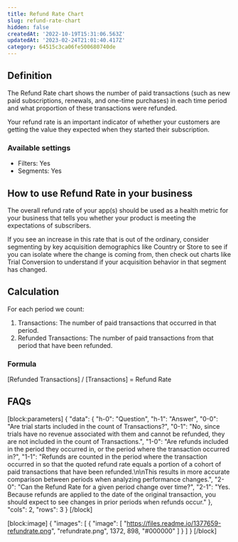 ```yaml
---
title: Refund Rate Chart
slug: refund-rate-chart
hidden: false
createdAt: '2022-10-19T15:31:06.563Z'
updatedAt: '2023-02-24T21:01:40.417Z'
category: 64515c3ca06fe500680740de
---
```

## Definition
The Refund Rate chart shows the number of paid transactions (such as new paid subscriptions, renewals, and one-time purchases) in each time period and what proportion of these transactions were refunded. 

Your refund rate is an important indicator of whether your customers are getting the value they expected when they started their subscription.

### Available settings

* Filters: Yes
* Segments: Yes

## How to use Refund Rate in your business
The overall refund rate of your app(s) should be used as a health metric for your business that tells you whether your product is meeting the expectations of subscribers. 

If you see an increase in this rate that is out of the ordinary, consider segmenting by key acquisition demographics like Country or Store to see if you can isolate where the change is coming from, then check out charts like Trial Conversion to understand if your acquisition behavior in that segment has changed.

## Calculation
For each period we count: 

1. Transactions: The number of paid transactions that occurred in that period.
2. Refunded Transactions: The number of paid transactions from that period that have been refunded.

### Formula
[Refunded Transactions] / [Transactions] = Refund Rate

## FAQs
[block:parameters]
{
  "data": {
    "h-0": "Question",
    "h-1": "Answer",
    "0-0": "Are trial starts included in the count of Transactions?",
    "0-1": "No, since trials have no revenue associated with them and cannot be refunded, they are not included in the count of Transactions.",
    "1-0": "Are refunds included in the period they occurred in, or the period where the transaction occurred in?",
    "1-1": "Refunds are counted in the period where the transaction occurred in so that the quoted refund rate equals a portion of a cohort of paid transactions that have been refunded.\n\nThis results in more accurate comparison between periods when analyzing performance changes.",
    "2-0": "Can the Refund Rate for a given period change over time?",
    "2-1": "Yes. Because refunds are applied to the date of the original transaction, you should expect to see changes in prior periods when refunds occur."
  },
  "cols": 2,
  "rows": 3
}
[/block]

[block:image]
{
  "images": [
    {
      "image": [
        "https://files.readme.io/1377659-refundrate.png",
        "refundrate.png",
        1372,
        898,
        "#000000"
      ]
    }
  ]
}
[/block]